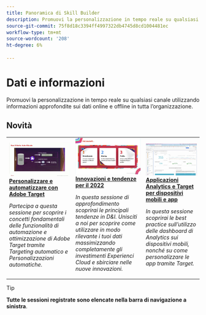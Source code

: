 ```yaml
---
title: Panoramica di Skill Builder
description: Promuovi la personalizzazione in tempo reale su qualsiasi canale utilizzando informazioni approfondite sui dati online e offline in tutta l’organizzazione.
source-git-commit: 75f8d18c3394ff4997322db4745d8cd1004481ec
workflow-type: tm+mt
source-wordcount: '208'
ht-degree: 6%

---
```


# Dati e informazioni

Promuovi la personalizzazione in tempo reale su qualsiasi canale utilizzando informazioni approfondite sui dati online e offline in tutta l’organizzazione.

## Novità

<table>
<tr>
  <td>
    <a href="https://experienceleague.adobe.com/docs/events//data-and-insights/2022/personalize.html">
      <img alt="Personalizzare e automatizzare con Adobe Target" src="assets/343821.jpeg" />
    </a>
     <div>
      <a href="https://experienceleague.adobe.com/docs/events//data-and-insights/2022/personalize.html">
        <strong>Personalizzare e automatizzare con Adobe Target</strong>
      </a>
    </div>
    <p>
    <em>Partecipa a questa sessione per scoprire i concetti fondamentali delle funzionalità di automazione e ottimizzazione di Adobe Target tramite Targeting automatico e Personalizzazioni automatiche.</em>
    <p>
  </td>
  <td>
    <a href="https://experienceleague.adobe.com/docs/events//data-and-insights/2022/innovations.html">
      <img alt="Innovazioni e tendenze per il 2022" src="assets/343818.jpeg" />
    </a>
     <div>
      <a href="https://experienceleague.adobe.com/docs/events//data-and-insights/2022/innovations.html">
        <strong>Innovazioni e tendenze per il 2022</strong>
      </a>
    </div>
    <p>
    <em>In questa sessione di approfondimento scoprirai le principali tendenze in D&amp;I. Unisciti a noi per scoprire come utilizzare in modo rilevante i tuoi dati massimizzando completamente gli investimenti Experienci Cloud e sbirciare nelle nuove innovazioni.</em>
    <p>
  </td>  
  <td>
    <a href="https://experienceleague.adobe.com/docs/events//data-and-insights/2022/mobile-and-apps.html">
      <img alt="Applicazioni Analytics e Target per dispositivi mobili e app" src="assets/343819.jpeg" />
    </a>
     <div>
      <a href="https://experienceleague.adobe.com/docs/events//data-and-insights/2022/mobile-and-apps.html">
        <strong>Applicazioni Analytics e Target per dispositivi mobili e app</strong>
      </a>
    </div>
    <p>
    <em>In questa sessione scoprirai le best practice sull’utilizzo delle dashboard di Analytics sui dispositivi mobili, nonché su come personalizzare le app tramite Target.</em>
    <p>
  </td>
</tr>
</table>

>[!TIP]
>
>**Tutte le sessioni registrate sono elencate nella barra di navigazione a sinistra**.
